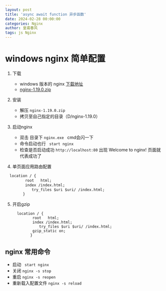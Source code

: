 ```yaml
---
layout: post
title: 'async await function 异步函数'
date: 2024-02-28 00:00:00
categories: Nginx
author: 皇甫春风
tags: js Nginx
---
```

# windows nginx 简单配置

1. 下载 
   - windows 版本的 nginx [下载地址](http://nginx.org/en/download.html)
   - [nginx-1.19.0.zip](http://nginx.org/download/nginx-1.19.0.zip)

2. 安装
   - 解压 `nginx-1.19.0.zip` 
   - 拷贝至自己指定的目录（D/nginx-1.19.0）

3. 启动nginx
   - 双击 目录下 `nginx.exe ` cmd会闪一下
   - 命令启动也行 ` start nginx`
   - 检查是否启动成功 `http://localhost:80` 出现 Welcome to nginx! 页面就代表成功了
   
4.  单页面应用路由配置

   ```markdown
     location / {
   		    root   html;
   		    index /index.html;
               try_files $uri $uri/ /index.html;
           }
   ```

5. 开启gzip

   ```
     location / {
   		    root   html;
   		    index /index.html;
               try_files $uri $uri/ /index.html;
   			gzip_static on;
           }
   ```

   



## nginx 常用命令

- 启动 ` start nginx`
- 关闭  `nginx -s stop`
- 重启  `nginx -s reopen`
- 重新载入配置文件  `nginx -s reload` 